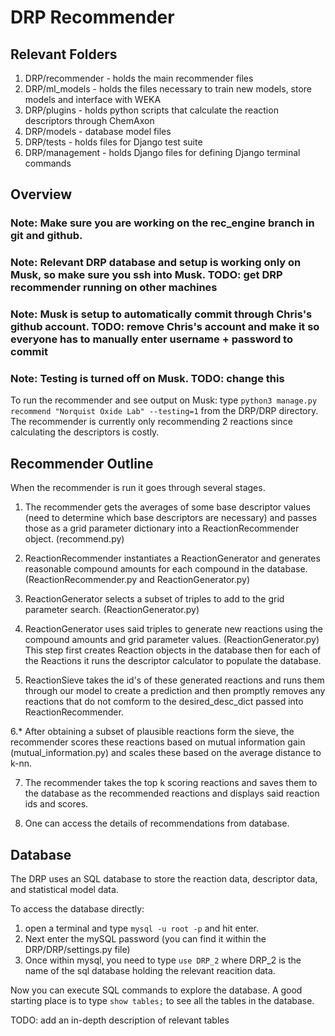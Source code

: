 # DRP Recommender

## Relevant Folders

1. DRP/recommender - holds the main recommender files
2. DRP/ml_models - holds the files necessary to train new models, store models and interface with WEKA
3. DRP/plugins - holds python scripts that calculate the reaction descriptors through ChemAxon
4. DRP/models - database model files
5. DRP/tests - holds files for Django test suite
6. DRP/management - holds Django files for defining Django terminal commands

## Overview

### Note: Make sure you are working on the rec_engine branch in git and github.

### Note: Relevant DRP database and setup is working only on Musk, so make sure you ssh into Musk. TODO: get DRP recommender running on other machines

### Note: Musk is setup to automatically commit through Chris's github account. TODO: remove Chris's account and make it so everyone has to manually enter username + password to commit

### Note: Testing is turned off on Musk. TODO: change this

To run the recommender and see output on Musk: type ```python3 manage.py recommend "Norquist Oxide Lab" --testing=1```
from the DRP/DRP directory. The recommender is currently only recommending 2 reactions since calculating the descriptors is costly.

## Recommender Outline

When the recommender is run it goes through several stages.

1. The recommender gets the averages of some base descriptor values (need to determine which base descriptors are necessary) and passes those as a grid parameter dictionary into a ReactionRecommender object. (recommend.py)

2. ReactionRecommender instantiates a ReactionGenerator and generates reasonable compound amounts for each compound in the database. (ReactionRecommender.py and ReactionGenerator.py)

3. ReactionGenerator selects a subset of triples to add to the grid parameter search. (ReactionGenerator.py)

4. ReactionGenerator uses said triples to generate new reactions using the compound amounts and grid parameter values. (ReactionGenerator.py) This step first creates Reaction objects in the database then for each of the Reactions it runs the descriptor calculator to populate the database.

5. ReactionSieve takes the id's of these generated reactions and runs them through our model to create a prediction and then promptly removes any reactions that do not comform to the desired_desc_dict passed into ReactionRecommender.

6.* After obtaining a subset of plausible reactions form the sieve, the recommender scores these reactions based on mutual information gain (mutual_information.py) and scales these based on the average distance to k-nn.

7. The recommender takes the top k scoring reactions and saves them to the database as the recommended reactions and displays said reaction ids and scores.

8. One can access the details of recommendations from database.

## Database

The DRP uses an SQL database to store the reaction data, descriptor data, and statistical model data.

To access the database directly:

1. open a terminal and type ```mysql -u root -p``` and hit enter.
2. Next enter the mySQL password (you can find it within the DRP/DRP/settings.py file)
3. Once within mysql, you need to type ```use DRP_2``` where DRP_2 is the name of the sql database holding the relevant reacition data.

Now you can execute SQL commands to explore the database. A good starting place is to type ```show tables;``` to see all the tables in the database.

TODO: add an in-depth description of relevant tables




